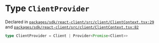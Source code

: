 # Type `ClientProvider`
Declared in [`packages/sdk/react-client/src/client/ClientContext.tsx:29`](https://github.com/dxos/protocols/blob/main/packages/sdk/react-client/src/client/ClientContext.tsx#L29) and [`packages/sdk/react-client/src/client/ClientContext.tsx:82`](https://github.com/dxos/protocols/blob/main/packages/sdk/react-client/src/client/ClientContext.tsx#L82)




```ts
type ClientProvider = Client | Provider<Promise<Client>>
```